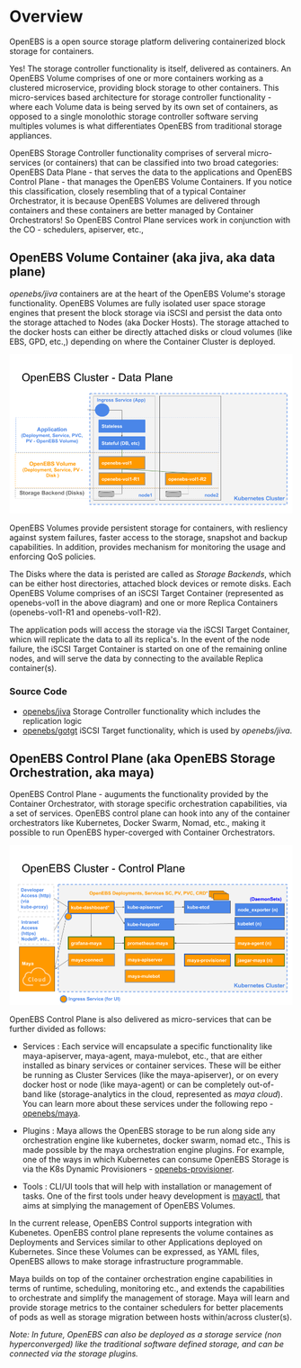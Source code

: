# Overview

OpenEBS is a open source storage platform delivering containerized block storage for containers. 

Yes! The storage controller functionality is itself, delivered as containers. An OpenEBS Volume comprises of one or more containers working as a clustered microservice, providing block storage to other containers. This micro-services based architecture for storage controller functionality - where each Volume data is being served by its own set of containers, as opposed to a single monolothic storage controller software serving multiples volumes is what differentiates OpenEBS from traditional storage appliances.

OpenEBS Storage Controller functionality comprises of serveral micro-services (or containers) that can be classified into two broad categories: OpenEBS Data Plane - that serves the data to the applications and OpenEBS Control Plane - that manages the OpenEBS Volume Containers. If you notice this classification, closely resembling that of a typical Container Orchestrator, it is because OpenEBS Volumes are delivered through containers and these containers are better managed by Container Orchestrators! So OpenEBS Control Plane services work in conjunction with the CO - schedulers, apiserver, etc., 
 
## OpenEBS Volume Container (aka jiva, aka data plane)

*openebs/jiva* containers are at the heart of the OpenEBS Volume's storage functionality. OpenEBS Volumes are fully isolated user space storage engines that present the block storage via iSCSI and persist the data onto the storage attached to Nodes (aka Docker Hosts). The storage attached to the docker hosts can either be directly attached disks or cloud volumes (like EBS, GPD, etc.,) depending on where the Container Cluster is deployed. 

![OpenEBS Data Plane](../../documentation/source/_static/OpenEBS-Data-Plane.png)

OpenEBS Volumes provide persistent storage for containers, with resliency against system failures, faster access to the storage, snapshot and backup capabilities. In addition, provides mechanism for monitoring the usage and enforcing QoS policies. 

The Disks where the data is peristed are called as *Storage Backends*, which can be either host directories, attached block devices or remote disks. Each OpenEBS Volume comprises of an iSCSI Target Container (represented as openebs-vol1 in the above diagram) and one or more Replica Containers (openebs-vol1-R1 and openebs-vol1-R2).

The application pods will access the storage via the iSCSI Target Container, whicn will replicate the data to all its replica's. In the event of the node failure, the iSCSI Target Container is started on one of the remaining online nodes, and will serve the data by connecting to the available Replica container(s).

### Source Code

- [openebs/jiva](https://github.com/openebs/jiva) Storage Controller functionality which includes the replication logic 
- [openebs/gotgt](https://github.com/openebs/gotgt) iSCSI Target functionality, which is used by *openebs/jiva*.



## OpenEBS Control Plane (aka OpenEBS Storage Orchestration, aka maya)

OpenEBS Control Plane - auguments the functionality provided by the Container Orchestrator, with storage specific orchestration capabilities, via a set of services. OpenEBS control plane can hook into any of the container orchestrators like Kubernetes, Docker Swarm, Nomad, etc., making it possible to run OpenEBS hyper-coverged with Container Orchestrators. 

![OpenEBS Control Plane](../../documentation/source/_static/OpenEBS-Control-Plane.png)

OpenEBS Control Plane is also delivered as micro-services that can be further divided as follows:
- Services : Each service will encapsulate a specific functionality like maya-apiserver, maya-agent, maya-mulebot, etc., that are either installed as binary services or container services. These will be either be running as Cluster Services (like the maya-apiserver), or on every docker host or node (like maya-agent) or can be completely out-of-band like (storage-analytics in the cloud, represented as *maya cloud*). You can learn more about these services under the following repo - [openebs/maya](https://github.com/openebs/maya).

- Plugins : Maya allows the OpenEBS storage to be run along side any orchestration engine like kubernetes, docker swarm, nomad etc., This is made possible by the maya orchestration engine plugins. For example, one of the ways in which Kubernetes can consume OpenEBS Storage is via the K8s Dynamic Provisioners - [openebs-provisioner](https://github.com/openebs/external-storage/tree/master/openebs). 

- Tools : CLI/UI tools that will help with installation or management of tasks. One of the first tools under heavy development is [mayactl](https://github.com/openebs/maya/tree/master/cmd/mayactl), that aims at simplying the management of OpenEBS Volumes. 

In the current release, OpenEBS Control supports integration with Kubenetes. OpenEBS control plane represents the volume containes as Deployments and Services similar to other Applications deployed on Kubernetes. Since these Volumes can be expressed, as YAML files, OpenEBS allows to make storage infrastructure programmable. 

Maya builds on top of the container orchestration engine capabilities in terms of runtime, scheduling, monitoring etc., and extends the capabilities to orchestrate and simplify the management of storage. Maya will learn and provide storage metrics to the container schedulers for better placements of pods as well as storage migration between hosts within/across cluster(s).


*Note: In future, OpenEBS can also be deployed as a storage service (non hyperconverged) like the traditional software defined storage, and can be connected via the storage plugins.*
